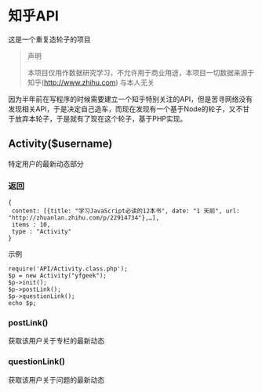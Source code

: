 # 知乎API
这是一个重复造轮子的项目

> 声明
> 
> 本项目仅用作数据研究学习，不允许用于商业用途，本项目一切数据来源于知乎(http://www.zhihu.com) 
> 与本人无关

因为半年前在写程序的时候需要建立一个知乎特别关注的API，但是苦寻网络没有发现相关API，于是决定自己造车，而现在发现有一个基于Node的轮子，又不甘于放弃本轮子，于是就有了现在这个轮子，基于PHP实现。

## Activity($username)
特定用户的最新动态部分
### 返回
```
{
 content: [{title: "学习JavaScript必读的12本书", date: "1 天前", url: "http://zhuanlan.zhihu.com/p/22914734"},…],
 items : 10,
 type : "Activity"
}
```
示例

```
require('API/Activity.class.php');
$p = new Activity("yfgeek");
$p->init();
$p->postLink();
$p->questionLink();
echo $p;
```
### postLink()
获取该用户关于专栏的最新动态
### questionLink()
获取该用户关于问题的最新动态
